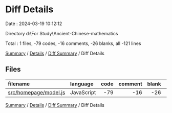 # Diff Details

Date : 2024-03-19 10:12:12

Directory d:\\For Study\\Ancient-Chinese-mathematics

Total : 1 files,  -79 codes, -16 comments, -26 blanks, all -121 lines

[Summary](results.md) / [Details](details.md) / [Diff Summary](diff.md) / Diff Details

## Files
| filename | language | code | comment | blank | total |
| :--- | :--- | ---: | ---: | ---: | ---: |
| [src/homepage/model.js](/src/homepage/model.js) | JavaScript | -79 | -16 | -26 | -121 |

[Summary](results.md) / [Details](details.md) / [Diff Summary](diff.md) / Diff Details
